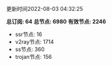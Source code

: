 更新时间2022-08-03 04:32:25

**总订阅: 64**
**总节点: 6980**
**有效节点: 2246**
- ssr节点: 16
- v2ray节点: 1714
- ss节点: 360
- trojan节点: 156
